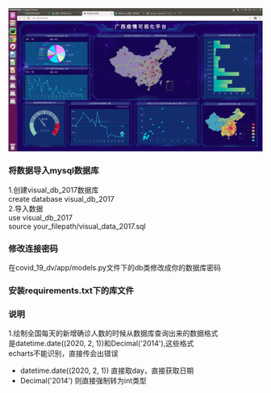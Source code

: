 ![image](https://github.com/caisi35/DataVisualization/blob/master/images/covid_19_dv_screenshot.png)
### 将数据导入mysql数据库
 1.创建visual_db_2017数据库  
 create database visual_db_2017  
 2.导入数据  
 use visual_db_2017  
 source your_filepath/visual_data_2017.sql

### 修改连接密码
在covid_19_dv/app/models.py文件下的db类修改成你的数据库密码

### 安装requirements.txt下的库文件


### 说明
1.绘制全国每天的新增确诊人数的时候从数据库查询出来的数据格式  
是datetime.date((2020, 2, 1))和Decimal('2014'),这些格式  
echarts不能识别，直接传会出错误
   * datetime.date((2020, 2, 1)) 直接取day，直接获取日期  
   * Decimal('2014') 则直接强制转为int类型
